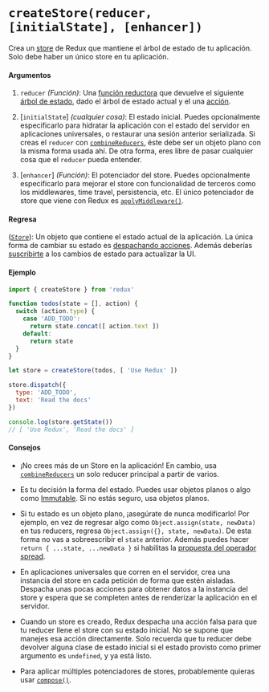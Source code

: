 # `createStore(reducer, [initialState], [enhancer])`
Crea un [store](../glosario.md#Store) de Redux que mantiene el árbol de estado de tu aplicación. Solo debe haber un único store en tu aplicación.

#### Argumentos
1. `reducer` *(Función)*: Una [función reductora](../glosario.md#Reducer) que devuelve el siguiente [árbol de estado](../glosario.md#Estado), dado el árbol de estado actual y el una [acción](../glosario.md#Acción).

2. [`initialState`] *(cualquier cosa)*: El estado inicial. Puedes opcionalmente especificarlo para hidratar la aplicación con el estado del servidor en aplicaciones universales, o restaurar una sesión anterior serializada. Si creas el `reducer` con [`combineReducers`](./combine-reducers.md), éste debe ser un objeto plano con la misma forma usada ahí. De otra forma, eres libre de pasar cualquier cosa que el `reducer` pueda entender.

3. [`enhancer`] *(Función)*: El potenciador del store. Puedes opcionalmente especificarlo para mejorar el store con funcionalidad de terceros como los middlewares, time travel, persistencia, etc. El único potenciador de store que viene con Redux es [`applyMiddleware()`](./apply-middleware.md).

#### Regresa

([*`Store`*](./Store.md)): Un objeto que contiene el estado actual de la aplicación. La única forma de cambiar su estado es [despachando acciones](./Store.md#dispatch). Además deberías [suscribirte](./Store.md#subscribe) a los cambios de estado para actualizar la UI.

#### Ejemplo

```js
import { createStore } from 'redux'

function todos(state = [], action) {
  switch (action.type) {
    case 'ADD_TODO':
      return state.concat([ action.text ])
    default:
      return state
  }
}

let store = createStore(todos, [ 'Use Redux' ])

store.dispatch({
  type: 'ADD_TODO',
  text: 'Read the docs'
})

console.log(store.getState())
// [ 'Use Redux', 'Read the docs' ]
```

#### Consejos

* ¡No crees más de un Store en la aplicación! En cambio, usa [`combineReducers`](./combine-reducers.md) un solo reducer principal a partir de varios.

* Es tu decisión la forma del estado. Puedes usar objetos planos o algo como [Immutable](http://facebook.github.io/immutable-js/). Si no estás seguro, usa objetos planos.

* Si tu estado es un objeto plano, ¡asegúrate de nunca modificarlo! Por ejemplo, en vez de regresar algo como `Object.assign(state, newData)` en tus reducers, regresa `Object.assign({}, state, newData)`. De esta forma no vas a sobreescribir el `state` anterior. Además puedes hacer `return { ...state, ...newData }` si habilitas la [propuesta del operador spread](../recipes/using-object-spread-operator.md).

* En aplicaciones universales que corren en el servidor, crea una instancia del store en cada petición de forma que estén aisladas. Despacha unas pocas acciones para obtener datos a la instancia del store y espera que se completen antes de renderizar la aplicación en el servidor.

* Cuando un store es creado, Redux despacha una acción falsa para que tu reducer llene el store con su estado inicial. No se supone que manejes esa acción directamente. Solo recuerda que tu reducer debe devolver alguna clase de estado inicial si el estado provisto como primer argumento es `undefined`, y ya está listo.

* Para aplicar múltiples potenciadores de stores, probablemente quieras usar [`compose()`](./compose.md).
